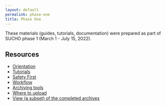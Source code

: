 ```yaml
---
layout: default
permalink: phase-one
title: Phase One
---
```

<base target="_blank">

These materials (guides, tutorials, documentation) were prepared as part of SUCHO phase 1 (March 1 - July 15, 2022).


## Resources

* [Orientation](/orientation)
* [Tutorials](/tutorials)
* [Safety First](/security)
* [Workflow](/workflow)
* [Archiving tools](/tech)
* [Where to upload](/data-upload)
* [View (a subset) of the completed archives](/archives)
